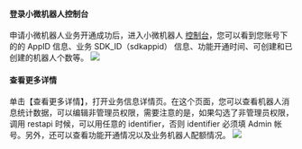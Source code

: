 #### 登录小微机器人控制台
申请小微机器人业务开通成功后，进入小微机器人 [控制台](https://console.cloud.tencent.com/prophet)，您可以看到您账号下的的 AppID 信息、业务 SDK_ID（sdkappid） 信息、功能开通时间、可创建和已创建的机器人个数等。
![](https://main.qcloudimg.com/raw/13bc3cde02a005349ecb2762e57bf87e.png)
#### 查看更多详情
单击【查看更多详情】，打开业务信息详情页。在这个页面，您可以查看机器人消息统计数据，可以编辑非管理员权限，需要注意的是，如果勾选了非管理员权限，调用 restapi 时候，可以用任意的 identifier，否则 identifier 必须填 Admin 帐号。另外，还可以查看功能开通情况以及业务机器人配额情况。
![](//mc.qcloudimg.com/static/img/ba6c6a0e6439546c80b722398e28aaa7/image.png)
